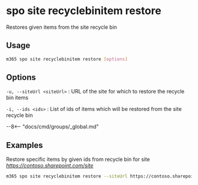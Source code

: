 # spo site recyclebinitem restore

Restores given items from the site recycle bin

## Usage

```sh
m365 spo site recyclebinitem restore [options]
```

## Options

`-u, --siteUrl <siteUrl>`
: URL of the site for which to restore the recycle bin items

`-i, --ids <ids>`
: List of ids of items which will be restored from the site recycle bin

--8<-- "docs/cmd/groups/_global.md"

## Examples

Restore specific items by given ids from recycle bin for site _https://contoso.sharepoint.com/site_

```sh
m365 spo site recyclebinitem restore --siteUrl https://contoso.sharepoint.com/site --ids "ae6f97a7-280e-48d6-b481-0ea986c323da,aadbf916-1f71-42ee-abf2-8ee4802ae291"
```

